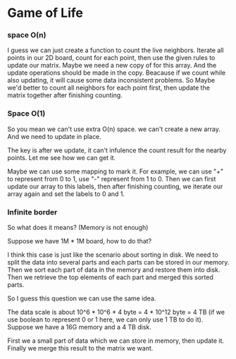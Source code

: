 # Game of Life

### space O(n)

I guess we can just create a function to count the live neighbors. Iterate all points in our 2D board, count for each point, then use the given rules to update our matrix. Maybe we need a new copy of for this array. And the update operations should be made in the copy. Beacause if we count while also updating, it will cause some data inconsistent problems. So Maybe we'd better to count all neighbors for each point first, then update the matrix together after finishing counting.



### Space O(1)

So you mean we can't use extra O(n) space. we can't create a new array. And we need to update in place.

The key is after we update, it can't infulence the count result for the nearby points. Let me see how we can get it.

Maybe we can use some mapping to mark it. For example, we can use "+" to represent from 0 to 1, use "-" represent from 1 to 0. Then we can first update our array to this labels, then after finishing counting, we iterate our array again and set the labels to 0 and 1.



### Infinite border

So what does it means?  (Memory is not enough)

Suppose we have 1M * 1M board, how to do that?

I think this case is just like the scenario about sorting in disk. We need to split the data into several parts and each parts can be stored in our memory. Then we sort each part of data in the memory and restore them into disk. Then we retrieve the top elements of each part and merged this sorted parts.

So I guess this question we can use the same idea.

The data scale is about 10^6 * 10^6 * 4 byte = 4 * 10^12 byte = 4 TB (if we use boolean to represent 0 or 1 here, we can only use 1 TB to do it). Suppose we have a 16G memory and a 4 TB disk. 

First we a small part of data which we can store in memory, then update it. Finally we merge this result to the matrix we want. 








